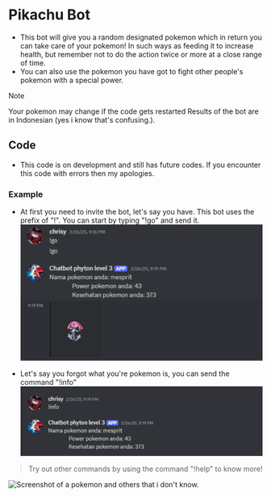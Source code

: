# Pikachu Bot
- This bot will give you a random designated pokemon which in return you can take care of your pokemon!
  In such ways as feeding it to increase health, but remember not to do the action twice or more at a close range of time.
- You can also use the pokemon you have got to fight other people's pokemon with a special power.

> [!NOTE]
> Your pokemon may change if the code gets restarted
> Results of the bot are in Indonesian (yes i know that's confusing.).

## Code
- This code is on development and still has future codes. If you encounter this code with errors then my apologies.

### Example
- At first you need to invite the bot, let's say you have. This bot uses the prefix of "!". You can start by typing "!go" and send it.
![Screenshot of a command.](https://github.com/chrismytine/bot-poikacjiu/blob/45f9ef3826c68f8ced96b22772f98de98a7a8b12/Screenshot%20(220).png)

- Let's say you forgot what you're pokemon is, you can send the command "!info"
![Screenshot of a command.](https://github.com/chrismytine/bot-poikacjiu/blob/abe3595c9dbdefe8bb2bd62c8bb6eaa1aea89315/Screenshot%20(222).png)

> Try out other commands by using the command "!help" to know more!

![Screenshot of a pokemon and others that i don't know.](https://gamebrott.com/wp-content/uploads/2023/03/Duo-Protagonis-Anime-Pokemon-Penerus-Ash-Ketchum-Diperkenalkan-Lewat-Trailer-Baru-750x375.jpg)
